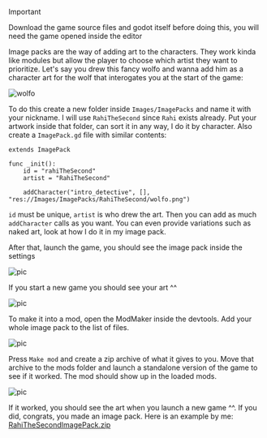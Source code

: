 > [!IMPORTANT] 
> Download the game source files and godot itself before doing this, you will need the game opened inside the editor

Image packs are the way of adding art to the characters. They work kinda like modules but allow the player to choose which artist they want to prioritize. Let's say you drew this fancy wolfo and wanna add him as a character art for the wolf that interogates you at the start of the game:

![wolfo](https://user-images.githubusercontent.com/14040378/187079102-c293831b-9156-4947-ae6a-917dac9e939d.png)

To do this create a new folder inside `Images/ImagePacks` and name it with your nickname. I will use `RahiTheSecond` since `Rahi` exists already. Put your artwork inside that folder, can sort it in any way, I do it by character. Also create a `ImagePack.gd` file with similar contents:

```gdscript
extends ImagePack

func _init():
	id = "rahiTheSecond"
	artist = "RahiTheSecond"
	
	addCharacter("intro_detective", [], "res://Images/ImagePacks/RahiTheSecond/wolfo.png")
```

`id` must be unique, `artist` is who drew the art. Then you can add as much `addCharacter` calls as you want. You can even provide variations such as naked art, look at how I do it in my image pack.

After that, launch the game, you should see the image pack inside the settings

![pic](https://user-images.githubusercontent.com/14040378/187079457-b593e198-4b09-4d2c-868d-a373a6e95784.png)

If you start a new game you should see your art ^^

![pic](https://user-images.githubusercontent.com/14040378/187079626-10a9967e-bd6f-4158-8d65-5d5334773d23.png)

To make it into a mod, open the ModMaker inside the devtools. Add your whole image pack to the list of files.

![pic](https://user-images.githubusercontent.com/14040378/187079676-77793224-21b6-4320-a36d-5ffff230f27d.png)

Press `Make mod` and create a zip archive of what it gives to you. Move that archive to the mods folder and launch a standalone version of the game to see if it worked. The mod should show up in the loaded mods.

![pic](https://user-images.githubusercontent.com/14040378/187079805-ad65cff0-054d-43eb-a225-dbc0a45bc58b.png)

If it worked, you should see the art when you launch a new game ^^. If you did, congrats, you made an image pack. Here is an example by me: 
[RahiTheSecondImagePack.zip](https://github.com/Alexofp/BDCC/files/9439879/RahiTheSecondImagePack.zip)


